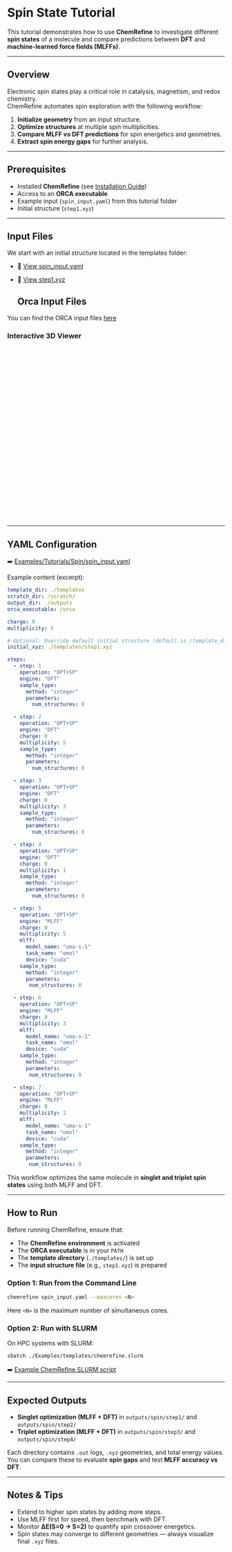 # Spin State Tutorial

This tutorial demonstrates how to use **ChemRefine** to investigate different **spin states** of a molecule and compare predictions between **DFT** and **machine-learned force fields (MLFFs)**.

---

## Overview

Electronic spin states play a critical role in catalysis, magnetism, and redox chemistry.  
ChemRefine automates spin exploration with the following workflow:

1. **Initialize geometry** from an input structure.  
2. **Optimize structures** at multiple spin multiplicities.  
3. **Compare MLFF vs DFT predictions** for spin energetics and geometries.  
4. **Extract spin energy gaps** for further analysis.  
---

## Prerequisites

- Installed **ChemRefine** (see [Installation Guide](../INSTALL.md))  
- Access to an **ORCA executable**  
- Example input (`spin_input.yaml`) from this tutorial folder  
- Initial structure (`step1.xyz`)  

---

## Input Files

We start with an initial structure located in the templates folder:

- 📄 [View spin_input.yaml](http://github.com/sterling-group/ChemRefine/blob/mkdocs/Examples/Tutorials/Spin/heme_catalyst/input.yaml)  
- 📄 [View step1.xyz](https://github.com/sterling-group/ChemRefine/blob/mkdocs/Examples/Tutorials/Spin/heme_catalyst/templates/step1.xyz)  


  ## Orca Input Files

You can find the ORCA input files [here](https://github.com/sterling-group/ChemRefine/tree/mkdocs/Examples/Tutorials/Spin/heme_catalyst/templates)

### Interactive 3D Viewer

<div id="viewer" style="width: 100%; height: 400px; position: relative;"></div>

<script src="https://3Dmol.org/build/3Dmol-min.js"></script>
<script>
  let viewer = $3Dmol.createViewer("viewer", { backgroundColor: "white" });

  fetch("https://raw.githubusercontent.com/sterling-group/ChemRefine/mkdocs/Examples/Tutorials/Spin/heme.xyz")
    .then(r => r.text())
    .then(data => {
      viewer.addModel(data, "xyz");   // force XYZ format
      viewer.setStyle({}, {stick:{radius:0.15}, sphere:{scale:0.25}});
      viewer.zoomTo();
      viewer.render();
    })
    .catch(err => console.error("Could not load XYZ:", err));
</script>

---

## YAML Configuration

➡️ [Examples/Tutorials/Spin/spin_input.yaml](https://raw.githubusercontent.com/sterling-group/ChemRefine/mkdocs/Examples/Tutorials/Spin/input.yaml)

Example content (excerpt):

```yaml
template_dir: ./templates
scratch_dir: /scratch/
output_dir: ./outputs
orca_executable: /orca

charge: 0
multiplicity: 5 

# Optional: Override default initial structure (default is /template_dir/step1.xyz)
initial_xyz: ./templates/step1.xyz

steps:
  - step: 1
    operation: "OPT+SP"
    engine: "DFT"
    sample_type:
      method: "integer"  
      parameters: 
        num_structures: 0

  - step: 2
    operation: "OPT+SP"
    engine: "DFT"
    charge: 0 
    multiplicity: 5
    sample_type:
      method: "integer"
      parameters:
        num_structures: 0

  - step: 3
    operation: "OPT+SP"
    engine: "DFT"
    charge: 0 
    multiplicity: 3
    sample_type:
      method: "integer"
      parameters:
        num_structures: 0   

  - step: 4
    operation: "OPT+SP"
    engine: "DFT"
    charge: 0 
    multiplicity: 1
    sample_type:
      method: "integer"
      parameters:
        num_structures: 0   

  - step: 5
    operation: "OPT+SP"
    engine: "MLFF"
    charge: 0
    multiplicity: 5
    mlff:
      model_name: "uma-s-1"
      task_name: "omol"
      device: "cuda"
    sample_type:
      method: "integer"  
      parameters:
       num_structures: 0  

  - step: 6
    operation: "OPT+SP"
    engine: "MLFF"
    charge: 0
    multiplicity: 3
    mlff:
      model_name: "uma-s-1"
      task_name: "omol"
      device: "cuda"
    sample_type:
      method: "integer"  
      parameters:
       num_structures: 0   

  - step: 7
    operation: "OPT+SP"
    engine: "MLFF"
    charge: 0
    multiplicity: 1
    mlff:
      model_name: "uma-s-1"
      task_name: "omol"
      device: "cuda"
    sample_type:
      method: "integer"  
      parameters:
       num_structures: 0  
```

This workflow optimizes the same molecule in **singlet and triplet spin states** using both MLFF and DFT.

---

## How to Run

Before running ChemRefine, ensure that:

- The **ChemRefine environment** is activated  
- The **ORCA executable** is in your `PATH`  
- The **template directory** (`./templates/`) is set up  
- The **input structure file** (e.g., `step1.xyz`) is prepared  

### Option 1: Run from the Command Line

```bash
chemrefine spin_input.yaml --maxcores <N>
```

Here `<N>` is the maximum number of simultaneous cores.  

### Option 2: Run with SLURM

On HPC systems with SLURM:

```bash
sbatch ./Examples/templates/chemrefine.slurm
```

➡️ [Example ChemRefine SLURM script](https://raw.githubusercontent.com/sterling-group/ChemRefine/mkdocs/Examples/Templates/chemrefine.slurm)

---

## Expected Outputs

- **Singlet optimization (MLFF + DFT)** in `outputs/spin/step1/` and `outputs/spin/step2/`  
- **Triplet optimization (MLFF + DFT)** in `outputs/spin/step3/` and `outputs/spin/step4/`  

Each directory contains `.out` logs, `.xyz` geometries, and total energy values.  
You can compare these to evaluate **spin gaps** and test **MLFF accuracy vs DFT**.  

---

## Notes & Tips

- Extend to higher spin states by adding more steps.  
- Use MLFF first for speed, then benchmark with DFT.  
- Monitor **ΔE(S=0 → S=2)** to quantify spin crossover energetics.  
- Spin states may converge to different geometries — always visualize final `.xyz` files.  
